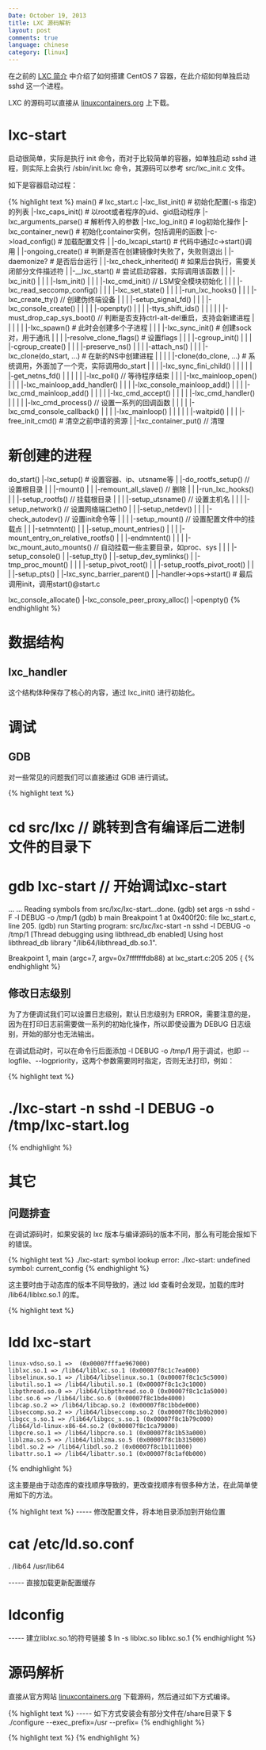 ```yaml
---
Date: October 19, 2013
title: LXC 源码解析
layout: post
comments: true
language: chinese
category: [linux]
---
```



<!-- more -->

在之前的 [LXC 简介](/blog/linux-lxc-introduce.html) 中介绍了如何搭建 CentOS 7 容器，在此介绍如何单独启动 sshd 这一个进程。

LXC 的源码可以直接从 [linuxcontainers.org](https://linuxcontainers.org/lxc/downloads/) 上下载。


# lxc-start

启动很简单，实际是执行 init 命令，而对于比较简单的容器，如单独启动 sshd 进程，则实际上会执行 /sbin/init.lxc 命令，其源码可以参考 src/lxc_init.c 文件。

如下是容器启动过程：

{% highlight text %}
main()                                                   # lxc_start.c
 |-lxc_list_init()                                       # 初始化配置(-s 指定)的列表
 |-lxc_caps_init()                                       # 以root或者程序的uid、gid启动程序
 |-lxc_arguments_parse()                                 # 解析传入的参数
 |-lxc_log_init()                                        # log初始化操作
 |-lxc_container_new()                                   # 初始化container实例，包括调用的函数
 |-c->load_config()                                      # 加载配置文件
 |
 |-do_lxcapi_start()                                     # 代码中通过c->start()调用
 | |-ongoing_create()                                    # 判断是否在创建镜像时失败了，失败则退出
 | |-daemonize?                                          # 是否后台运行
 | |-lxc_check_inherited()                               # 如果后台执行，需要关闭部分文件描述符
 | |-__lxc_start()                                       # 尝试启动容器，实际调用该函数
 | | |-lxc_init()
 | | | |-lsm_init()
 | | | |-lxc_cmd_init()                            // LSM安全模块初始化
 | | | |-lxc_read_seccomp_config()
 | | | |-lxc_set_state()
 | | | |-run_lxc_hooks()
 | | | |-lxc_create_tty()                          // 创建伪终端设备
 | | | |-setup_signal_fd()
 | | | |-lxc_console_create()
 | | | | |-openpty()
 | | | |-ttys_shift_ids()
 | | |
 | | |-must_drop_cap_sys_boot()                     // 判断是否支持ctrl-alt-del重启，支持会新建进程
 | | |
 | | |-lxc_spawn()                                       # 此时会创建多个子进程
 | | | |-lxc_sync_init()                                 # 创建sock对，用于通讯
 | | | |-resolve_clone_flags()                           # 设置flags
 | | | |-cgroup_init()
 | | | |-cgroup_create()
 | | | |-preserve_ns()
 | | | |-attach_ns()
 | | | |-lxc_clone(do_start, ...)                        # 在新的NS中创建进程
 | | | | |-clone(do_clone, ...)                          # 系统调用，外面加了一个壳，实际调用do_start
 | | | |-lxc_sync_fini_child()
 | | |
 | | |-get_netns_fd()
 | | |
 | | |-lxc_poll()                                   // 等待程序结束
 | | |  |-lxc_mainloop_open()
 | | |  |-lxc_mainloop_add_handler()
 | | |  |-lxc_console_mainloop_add()
 | | |  |-lxc_cmd_mainloop_add()
 | | |  |  |-lxc_cmd_accept()
 | | |  |     |-lxc_cmd_handler()
 | | |  |        |-lxc_cmd_process()                // 设置一系列的回调函数
 | | |  |           |-lxc_cmd_console_callback()
 | | |  |-lxc_mainloop()
 | | |
 | | |-waitpid()
 | |
 | |-free_init_cmd()                                    # 清空之前申请的资源
 |
 |-lxc_container_put()                                   // 清理


# 新创建的进程
do_start()
 |-lxc_setup()                                          # 设置容器、ip、utsname等
 | |-do_rootfs_setup()                                  // 设置根目录
 | |  |-mount()
 | |  |-remount_all_slave()                             // 删除
 | |  |-run_lxc_hooks()
 | |  |-setup_rootfs()                                  // 挂载根目录
 | |
 | |-setup_utsname()                                    // 设置主机名
 | |
 | |-setup_network()                                    // 设置网络端口eth0
 | |  |-setup_netdev()
 | |
 | |-check_autodev()                                    // 设置init命令等
 | |
 | |-setup_mount()                                      // 设置配置文件中的挂载点
 | |  |-setmntent()
 | |  |-setup_mount_entries()
 | |  |  |-mount_entry_on_relative_rootfs()
 | |  |-endmntent()
 | |
 | |-lxc_mount_auto_mounts()                            // 自动挂载一些主要目录，如proc、sys
 | |
 | |-setup_console()
 | |-setup_tty()
 | |-setup_dev_symlinks()
 | |-tmp_proc_mount()
 | |
 | |-setup_pivot_root()
 | |  |-setup_rootfs_pivot_root()
 | |
 | |-setup_pts()
 |
 |-lxc_sync_barrier_parent()
 |
 |-handler->ops->start()                                # 最后调用init，调用start()@start.c


  lxc_console_allocate()
   |-lxc_console_peer_proxy_alloc()
      |-openpty()
{% endhighlight %}

# 数据结构

## lxc_handler

这个结构体种保存了核心的内容，通过 lxc_init() 进行初始化。


# 调试


## GDB

对一些常见的问题我们可以直接通过 GDB 进行调试。

{% highlight text %}
# cd src/lxc                        // 跳转到含有编译后二进制文件的目录下
# gdb lxc-start                     // 开始调试lxc-start
... ...
Reading symbols from src/lxc/lxc-start...done.
(gdb) set args -n sshd -F -l DEBUG -o /tmp/1
(gdb) b main
Breakpoint 1 at 0x400f20: file lxc_start.c, line 205.
(gdb) run
Starting program: src/lxc/lxc-start -n sshd -l DEBUG -o /tmp/1
[Thread debugging using libthread_db enabled]
Using host libthread_db library "/lib64/libthread_db.so.1".

Breakpoint 1, main (argc=7, argv=0x7fffffffdb88) at lxc_start.c:205
205     {
{% endhighlight %}



## 修改日志级别

为了方便调试我们可以设置日志级别，默认日志级别为 ERROR，需要注意的是，因为在打印日志前需要做一系列的初始化操作，所以即使设置为 DEBUG 日志级别，开始的部分也无法输出。

在调试启动时，可以在命令行后面添加 -l DEBUG -o /tmp/1 用于调试，也即 \-\-logfile、\-\-logpriority，这两个参数需要同时指定，否则无法打印，例如：

{% highlight text %}
# ./lxc-start -n sshd -l DEBUG -o /tmp/lxc-start.log
{% endhighlight %}





# 其它

## 问题排查

在调试源码时，如果安装的 lxc 版本与编译源码的版本不同，那么有可能会报如下的错误。

{% highlight text %}
./lxc-start: symbol lookup error: ./lxc-start: undefined symbol: current_config
{% endhighlight %}

这主要时由于动态库的版本不同导致的，通过 ldd 查看时会发现，加载的库时 /lib64/liblxc.so.1 的库。

{% highlight text %}
# ldd lxc-start
    linux-vdso.so.1 =>  (0x00007fffae967000)
    liblxc.so.1 => /lib64/liblxc.so.1 (0x00007f8c1c7ea000)
    libselinux.so.1 => /lib64/libselinux.so.1 (0x00007f8c1c5c5000)
    libutil.so.1 => /lib64/libutil.so.1 (0x00007f8c1c3c1000)
    libpthread.so.0 => /lib64/libpthread.so.0 (0x00007f8c1c1a5000)
    libc.so.6 => /lib64/libc.so.6 (0x00007f8c1bde4000)
    libcap.so.2 => /lib64/libcap.so.2 (0x00007f8c1bbde000)
    libseccomp.so.2 => /lib64/libseccomp.so.2 (0x00007f8c1b9b2000)
    libgcc_s.so.1 => /lib64/libgcc_s.so.1 (0x00007f8c1b79c000)
    /lib64/ld-linux-x86-64.so.2 (0x00007f8c1ca79000)
    libpcre.so.1 => /lib64/libpcre.so.1 (0x00007f8c1b53a000)
    liblzma.so.5 => /lib64/liblzma.so.5 (0x00007f8c1b315000)
    libdl.so.2 => /lib64/libdl.so.2 (0x00007f8c1b111000)
    libattr.so.1 => /lib64/libattr.so.1 (0x00007f8c1af0b000)
{% endhighlight %}

这主要是由于动态库的查找顺序导致的，更改查找顺序有很多种方法，在此简单使用如下的方法。

{% highlight text %}
----- 修改配置文件，将本地目录添加到开始位置
# cat /etc/ld.so.conf
.
/lib64
/usr/lib64

----- 直接加载更新配置缓存
# ldconfig

----- 建立liblxc.so.1的符号链接
$ ln -s liblxc.so liblxc.so.1
{% endhighlight %}







# 源码解析

直接从官方网站 [linuxcontainers.org][lxc-offical] 下载源码，然后通过如下方式编译。


{% highlight text %}
----- 如下方式安装会有部分文件在/share目录下
$ ./configure --exec_prefix=/usr --prefix=
{% endhighlight %}




[lxc-offical]:            https://linuxcontainers.org/               "LXC 官方网站"


{% highlight text %}
{% endhighlight %}
